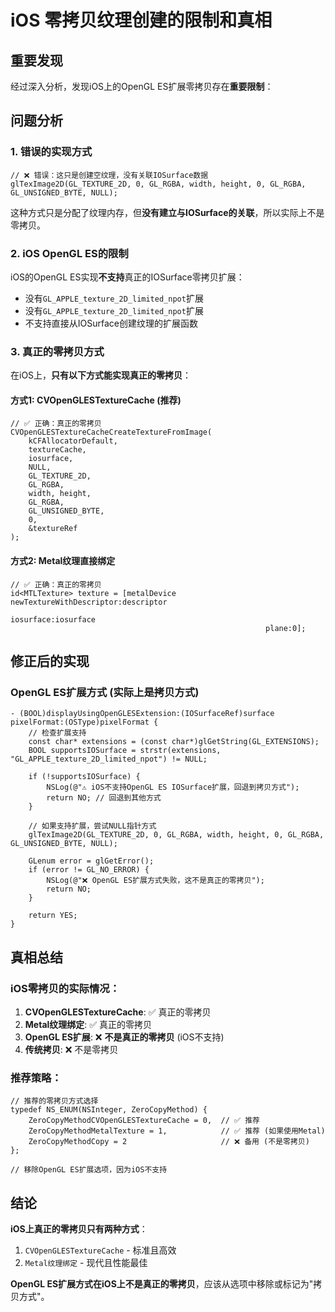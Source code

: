 # iOS 零拷贝纹理创建的限制和真相

## 重要发现

经过深入分析，发现iOS上的OpenGL ES扩展零拷贝存在**重要限制**：

## 问题分析

### 1. 错误的实现方式

```objc
// ❌ 错误：这只是创建空纹理，没有关联IOSurface数据
glTexImage2D(GL_TEXTURE_2D, 0, GL_RGBA, width, height, 0, GL_RGBA, GL_UNSIGNED_BYTE, NULL);
```

这种方式只是分配了纹理内存，但**没有建立与IOSurface的关联**，所以实际上不是零拷贝。

### 2. iOS OpenGL ES的限制

iOS的OpenGL ES实现**不支持**真正的IOSurface零拷贝扩展：

- 没有`GL_APPLE_texture_2D_limited_npot`扩展
- 没有`GL_APPLE_texture_2D_limited_npot`扩展
- 不支持直接从IOSurface创建纹理的扩展函数

### 3. 真正的零拷贝方式

在iOS上，**只有以下方式能实现真正的零拷贝**：

#### 方式1: CVOpenGLESTextureCache (推荐)
```objc
// ✅ 正确：真正的零拷贝
CVOpenGLESTextureCacheCreateTextureFromImage(
    kCFAllocatorDefault,
    textureCache,
    iosurface,
    NULL,
    GL_TEXTURE_2D,
    GL_RGBA,
    width, height,
    GL_RGBA,
    GL_UNSIGNED_BYTE,
    0,
    &textureRef
);
```

#### 方式2: Metal纹理直接绑定
```objc
// ✅ 正确：真正的零拷贝
id<MTLTexture> texture = [metalDevice newTextureWithDescriptor:descriptor
                                                     iosurface:iosurface
                                                         plane:0];
```

## 修正后的实现

### OpenGL ES扩展方式 (实际上是拷贝方式)

```objc
- (BOOL)displayUsingOpenGLESExtension:(IOSurfaceRef)surface pixelFormat:(OSType)pixelFormat {
    // 检查扩展支持
    const char* extensions = (const char*)glGetString(GL_EXTENSIONS);
    BOOL supportsIOSurface = strstr(extensions, "GL_APPLE_texture_2D_limited_npot") != NULL;
    
    if (!supportsIOSurface) {
        NSLog(@"⚠️ iOS不支持OpenGL ES IOSurface扩展，回退到拷贝方式");
        return NO; // 回退到其他方式
    }
    
    // 如果支持扩展，尝试NULL指针方式
    glTexImage2D(GL_TEXTURE_2D, 0, GL_RGBA, width, height, 0, GL_RGBA, GL_UNSIGNED_BYTE, NULL);
    
    GLenum error = glGetError();
    if (error != GL_NO_ERROR) {
        NSLog(@"❌ OpenGL ES扩展方式失败，这不是真正的零拷贝");
        return NO;
    }
    
    return YES;
}
```

## 真相总结

### iOS零拷贝的实际情况：

1. **CVOpenGLESTextureCache**: ✅ 真正的零拷贝
2. **Metal纹理绑定**: ✅ 真正的零拷贝  
3. **OpenGL ES扩展**: ❌ **不是真正的零拷贝** (iOS不支持)
4. **传统拷贝**: ❌ 不是零拷贝

### 推荐策略：

```objc
// 推荐的零拷贝方式选择
typedef NS_ENUM(NSInteger, ZeroCopyMethod) {
    ZeroCopyMethodCVOpenGLESTextureCache = 0,  // ✅ 推荐
    ZeroCopyMethodMetalTexture = 1,            // ✅ 推荐 (如果使用Metal)
    ZeroCopyMethodCopy = 2                     // ❌ 备用 (不是零拷贝)
};

// 移除OpenGL ES扩展选项，因为iOS不支持
```

## 结论

**iOS上真正的零拷贝只有两种方式**：
1. `CVOpenGLESTextureCache` - 标准且高效
2. `Metal纹理绑定` - 现代且性能最佳

**OpenGL ES扩展方式在iOS上不是真正的零拷贝**，应该从选项中移除或标记为"拷贝方式"。
